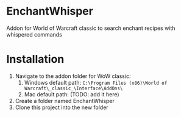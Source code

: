 # EnchantWhisper
Addon for World of Warcraft classic to search enchant recipes with whispered commands

# Installation
1. Navigate to the addon folder for WoW classic:
    1. Windows default path: `C:\Program Files (x86)\World of Warcraft\_classic_\Interface\AddOns\`
    2. Mac default path: (TODO: add it here)
2. Create a folder named EnchantWhisper
3. Clone this project into the new folder
